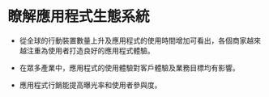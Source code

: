 # 瞭解應用程式生態系統

* 從全球的行動裝置數量上升及應用程式的使用時間增加可看出，各個商家越來越注重為使用者打造良好的應用程式體驗。

* 在眾多產業中，應用程式的使用體驗對客戶體驗及業務目標均有影響。

* 應用程式行銷能提高曝光率和使用者參與度。

